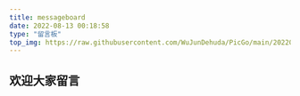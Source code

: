 ```yaml
---
title: messageboard
date: 2022-08-13 00:18:58
type: "留言板"
top_img: https://raw.githubusercontent.com/WuJunDehuda/PicGo/main/20220813232323.png
---
```


## 欢迎大家留言
